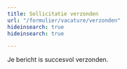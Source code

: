 ```yaml
---
title: Sollicitatie verzonden
url: "/formulier/vacature/verzonden"
hideinsearch: true
hideinsearch: true

---
```

Je bericht is succesvol verzonden.
